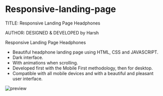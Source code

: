 # Responsive-landing-page
TITLE:  Responsive Landing Page Headphones                     

AUTHOR:
DESIGNED & DEVELOPED by Harsh

Responsive Landing Page Headphones 
- Beautiful headphone landing page using HTML, CSS and JAVASCRIPT.
- Dark interface.
- With animations when scrolling.
- Developed first with the Mobile First methodology, then for desktop.
- Compatible with all mobile devices and with a beautiful and pleasant user interface.

![preview](https://github.com/harsh160311/Codsoft/assets/82533066/288ac0d8-e480-4088-bf61-d704e3f152b8)

